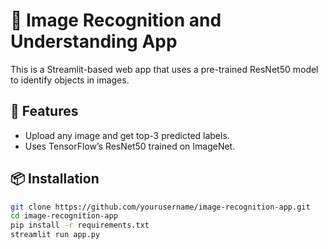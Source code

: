 # 🧠 Image Recognition and Understanding App

This is a Streamlit-based web app that uses a pre-trained ResNet50 model to identify objects in images.

## 🚀 Features
- Upload any image and get top-3 predicted labels.
- Uses TensorFlow’s ResNet50 trained on ImageNet.

## 📦 Installation

```bash
git clone https://github.com/yourusername/image-recognition-app.git
cd image-recognition-app
pip install -r requirements.txt
streamlit run app.py
